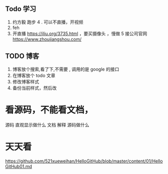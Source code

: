 ## Todo 学习
1. 约方毅 跑步
4 . 可以不直播，开视频
2. feh
3. 开直播 https://iliu.org/3735.html ，要买摄像头 ，慢做
5 接公司官网 https://www.zhoujiangshou.com/

## TODO 博客
1. 博客放个搜索,看了下,不需要 , 调用的是 google 的接口
2. 在博客放个 todo 文章
3. 修改博客样式
4. 备份当前样式，然后改

# 看源码，不能看文档，

源码 直观显示做什么
文档 解释 源码做什么

# 天天看 
https://github.com/521xueweihan/HelloGitHub/blob/master/content/01/HelloGitHub01.md
